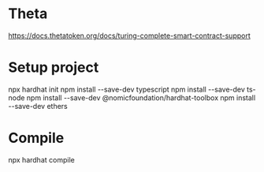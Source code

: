 # Theta
https://docs.thetatoken.org/docs/turing-complete-smart-contract-support

# Setup project
npx hardhat init
npm install --save-dev typescript
npm install --save-dev ts-node
npm install --save-dev @nomicfoundation/hardhat-toolbox
npm install --save-dev ethers

# Compile
npx hardhat compile